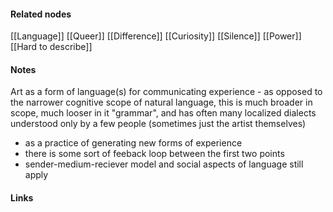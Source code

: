 ---
---




#### Related nodes

[[Language]]
[[Queer]]
[[Difference]]
[[Curiosity]]
[[Silence]]
[[Power]]
[[Hard to describe]]



#### Notes


Art as a form of language(s) for communicating experience
	- as opposed to the narrower cognitive scope of natural language, this is much broader in scope, much looser in it "grammar", and has often many localized dialects understood only by a few people (sometimes just the artist themselves) 
- as a practice of generating new forms of experience
- there is some sort of feeback loop between the first two points
- sender-medium-reciever model and social aspects of language still apply 

#### Links